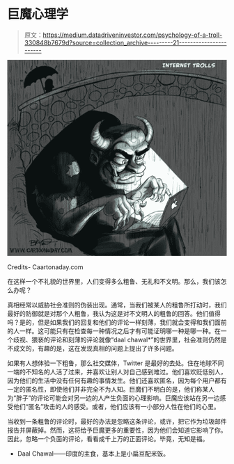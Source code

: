 # 巨魔心理学

> 原文：<https://medium.datadriveninvestor.com/psychology-of-a-troll-330848b7679d?source=collection_archive---------21----------------------->

![](img/1136ee6e9c2bb7b6a270783827b09ad3.png)

Credits- Caartonaday.com

在这样一个不礼貌的世界里，人们变得多么粗鲁、无礼和不文明。那么，我们该怎么办呢？

真相经常以威胁社会准则的伪装出现。通常，当我们被某人的粗鲁所打动时，我们最好的防御就是对那个人粗鲁，我认为这是对不文明人的粗鲁的回答。他们值得吗？是的，但是如果我们的回复和他们的评论一样刻薄，我们就会变得和我们面前的人一样。这可能只有在检查每一种情况之后才有可能证明哪一种是哪一种。在一个歧视、猥亵的评论和刻薄的评论就像“daal chawal*”的世界里，社会准则仍然是不成文的，有趣的是，这在发现真相的问题上提出了许多问题。

如果有人想体验一下粗鲁，那么社交媒体，Twitter 是最好的去处。住在地球不同一端的不知名的人活了过来，并喜欢让别人对自己感到难过。他们喜欢贬低别人，因为他们的生活中没有任何有趣的事情发生。他们还喜欢匿名，因为每个用户都有一定的匿名性，即使他们并非完全不为人知。巨魔们不明白的是，他们称某人为“胖子”的评论可能会对另一边的人产生负面的心理影响。巨魔应该站在另一边感受他们“匿名”攻击的人的感受。或者，他们应该有一小部分人性在他们的心里。

当收到一条粗鲁的评论时，最好的办法是忽略这条评论，或许，把它作为垃圾邮件报告并屏蔽掉。然而，这将给予巨魔更多的重要性，因为他们会知道它影响了你。因此，忽略一个负面的评论，看看成千上万的正面评论。毕竟，无知是福。

* Daal Chawal——印度的主食，基本上是小扁豆配米饭。
